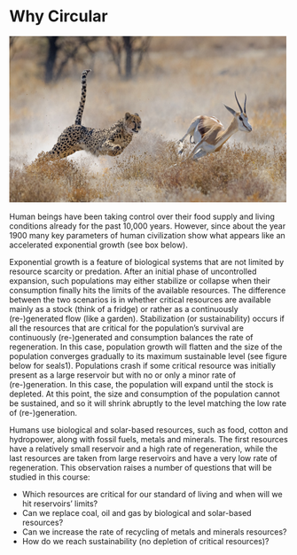 # Why Circular
<img src="1_Photo.jpg" width="500" height="300">

Human beings have been taking control over their food supply and living conditions already for the
past 10,000 years. However, since about the year 1900 many key parameters of human civilization
show what appears like an accelerated exponential growth (see box below).

Exponential growth is a feature of biological
systems that are not limited by resource scarcity
or predation. After an initial phase of uncontrolled
expansion, such populations may either
stabilize or collapse when their consumption
finally hits the limits of the available resources.
The difference between the two scenarios is in
whether critical resources are available mainly
as a stock (think of a fridge) or rather as a
continuously (re-)generated flow (like a garden).
Stabilization (or sustainability) occurs if all the
resources that are critical for the population’s
survival are continuously (re-)generated and
consumption balances the rate of regeneration.
In this case, population growth will flatten and
the size of the population converges gradually to
its maximum sustainable level (see figure below
for seals1). Populations crash if some critical resource was initially present as a large reservoir but with
no or only a minor rate of (re-)generation. In this case, the population will expand until the stock is
depleted. At this point, the size and consumption of the population cannot be sustained, and so it will
shrink abruptly to the level matching the low rate of (re-)generation.

Humans use biological and solar-based resources,
such as food, cotton and hydropower, along with
fossil fuels, metals and minerals. The first
resources have a relatively small reservoir and a
high rate of regeneration, while the last resources
are taken from large reservoirs and have a very
low rate of regeneration. This observation raises a
number of questions that will be studied in this
course:
* Which resources are critical for our standard
of living and when will we hit reservoirs’ limits?
* Can we replace coal, oil and gas by biological
and solar-based resources?
* Can we increase the rate of recycling of
metals and minerals resources?
* How do we reach sustainability (no depletion
of critical resources)?

